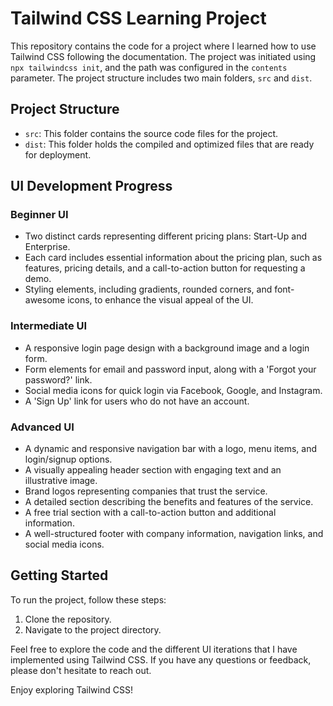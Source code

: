 # Tailwind CSS Learning Project

This repository contains the code for a project where I learned how to use Tailwind CSS following the documentation. The project was initiated using `npx tailwindcss init`, and the path was configured in the `contents` parameter. The project structure includes two main folders, `src` and `dist`.

## Project Structure

- `src`: This folder contains the source code files for the project.
- `dist`: This folder holds the compiled and optimized files that are ready for deployment.

## UI Development Progress

### Beginner UI

- Two distinct cards representing different pricing plans: Start-Up and Enterprise.
- Each card includes essential information about the pricing plan, such as features, pricing details, and a call-to-action button for requesting a demo.
- Styling elements, including gradients, rounded corners, and font-awesome icons, to enhance the visual appeal of the UI.

### Intermediate UI

- A responsive login page design with a background image and a login form.
- Form elements for email and password input, along with a 'Forgot your password?' link.
- Social media icons for quick login via Facebook, Google, and Instagram.
- A 'Sign Up' link for users who do not have an account.

### Advanced UI

- A dynamic and responsive navigation bar with a logo, menu items, and login/signup options.
- A visually appealing header section with engaging text and an illustrative image.
- Brand logos representing companies that trust the service.
- A detailed section describing the benefits and features of the service.
- A free trial section with a call-to-action button and additional information.
- A well-structured footer with company information, navigation links, and social media icons.

## Getting Started

To run the project, follow these steps:

1. Clone the repository.
2. Navigate to the project directory.

Feel free to explore the code and the different UI iterations that I have implemented using Tailwind CSS. If you have any questions or feedback, please don't hesitate to reach out.

Enjoy exploring Tailwind CSS!

